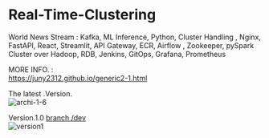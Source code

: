 # Real-Time-Clustering
World News Stream : Kafka, ML Inference, Python, Cluster Handling , Nginx, FastAPI, React, Streamlit, API Gateway, ECR, Airflow , Zookeeper, pySpark Cluster over Hadoop, RDB, Jenkins, GitOps, Grafana, Prometheus





MORE INFO. : \
https://juny2312.github.io/generic2-1.html 




The latest .Version. \
![archi-1-6](https://github.com/Juny2312/Real-Time-Clustering/assets/121748398/cb17afaa-3ec5-4f38-85a9-1852b4639356)





Version.1.0 
[branch /dev](https://github.com/Juny2312/Real-Time-Clustering/tree/dev) \
![version1](https://github.com/Juny2312/Real-Time-Clustering/assets/121748398/a3ba8a94-a8c1-4b90-bb00-94fbe8fd76ca) 







